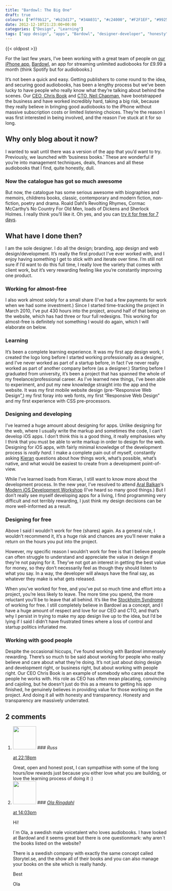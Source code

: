 ```yaml
---
title: "Bardowl: The Big One"
draft: true
colours: ["#ff9b12", "#b23d17", "#34A031", "#c24000", "#F2F1EF", "#992500", "#C1C1C1"]
date: 2012-12-10T21:23:00+00:00
categories: ["Design", "Learning"]
tags: ["app design", "apps", "Bardowl", "designer-developer", "honesty", "transparency", "working for free"]
---
```


{{< oldpost >}}

For the last few years, I’ve been working with a great team of people on [our iPhone app](https://itunes.apple.com/app/bardowl/id492667930?ls=1&amp;mt=8), [Bardowl](http://bardowl.com), an app for streaming unlimited audiobooks for £9.99 a month (think Spotify but for audiobooks.)

It’s not been a quick and easy. Getting publishers to come round to the idea, and securing good audiobooks, has been a lengthy process but we’ve been lucky to have people who really know what they’re talking about behind the scenes. Our [CEO, Chris Book](http://twitter.com/bookmeister) and [CTO, Neil Chapman](http://twitter.com/neilp33l), have bootstrapped the business and have worked incredibly hard, taking a big risk, because they really believe in bringing good audiobooks to the iPhone without massive subscription costs or limited listening choices. They’re the reason I was first interested in being involved, and the reason I’ve stuck at it for so long.

## Why only blog about it now?

I wanted to wait until there was a version of the app that you’d want to try. Previously, we launched with ‘business books.’ These are wonderful if you’re into management techniques, deals, finances and all these audiobooks that I find, quite honestly, dull.

### Now the catalogue has got so much awesome

But now, the catalogue has some serious awesome with biographies and memoirs, childrens books, classic, contemporary and modern fiction, non-fiction, poetry and drama. Roald Dahl’s Revolting Rhymes, Cormac McCarthy’s No Country For Old Men, loads of Dickens and Sherlock Holmes. I really think you’ll like it. Oh yes, and you can [try it for free for 7 days](https://itunes.apple.com/app/bardowl/id492667930?ls=1&amp;mt=8).

## What have I done then?

I am the sole designer. I do all the design; branding, app design and web design/development. It’s really the first product I’ve ever worked with, and I enjoy having something I get to stick with and iterate over time. I’m still not sure if I’d want to do this full time, I really love the variety that comes with client work, but it’s very rewarding feeling like you’re constantly improving one product.

### Working for almost-free

I also work almost solely for a small share (I’ve had a few payments for work when we had some investment.) Since I started time-tracking the project in March 2010, I’ve put 430 hours into the project, around half of that being on the website, which has had three or four full redesigns. This working for almost-free is definitely not something I would do again, which I will elaborate on below.

### Learning

It’s been a complete learning experience. It was my first app design work, I created the logo long before I started working professionally as a designer, and I’ve never worked as part of a startup before, in fact I’ve never really worked as part of another company before (as a designer.) Starting before I graduated from university, it’s been a project that has spanned the whole of my freelance/professional career. As I’ve learned new things, I’ve been able to experiment, and put my new knowledge straight into the app and the website. It was my first mobile website design (pre-“Responsive Web Design”,) my first foray into web fonts, my first “Responsive Web Design” and my first experience with CSS pre-processors.

### Designing and developing

I’ve learned a huge amount about designing for apps. Unlike designing for the web, where I usually write the markup and sometimes the code, I can’t develop iOS apps. I don’t think this is a good thing, it really emphasises why I think that you must be able to write markup in order to design for the web. Designing for iOS apps, with fairly minimal knowledge of the development process is *really hard*. I make a complete pain out of myself, constantly asking [Kieran](http://twitter.com/kgutteridge) questions about how things work, what’s possible, what’s native, and what would be easiest to create from a development point-of-view.

While I’ve learned loads from Kieran, I still want to know more about the development process. In the new year, I’ve resolved to attend [Aral Balkan](http://twitter.com/aral)‘s [Modern iOS Development Workshop](http://www.moderniosdevelopment.com/) (I’ve heard so many good things.) But I don’t really see myself developing apps for a living, I find programming very difficult and not terribly rewarding, I just think my design decisions can be more well-informed as a result.

### Designing for free

Above I said I wouldn’t work for free (shares) again. As a general rule, I wouldn’t recommend it, it’s a huge risk and chances are you’ll never make a return on the hours you put into the project.

However, my specific reason I wouldn’t work for free is that I believe people can often struggle to understand and appreciate the value in design if they’re not paying for it. They’ve not got an interest in getting the best value for money, so they don’t necessarily feel as though they should listen to what you say. In a way, the developer will always have the final say, as whatever they make is what gets released.

When you’ve worked for free, and you’ve put so much time and effort into a project, you’re less likely to leave. The more time you spend, the more reluctant you’ll be to leave that all behind. It’s like the [Stockholm Syndrome](http://en.wikipedia.org/wiki/Stockholm_syndrome) of working for free. I still completely believe in Bardowl as a concept, and I have a huge amount of respect and love for our CEO and CTO, and that’s why I persist in trying to make my app design live up to the idea, but I’d be lying if I said I didn’t have frustrated times where a loss of control and startup politics infuriated me.

### Working with good people

Despite the occasional hiccups, I’ve found working with Bardowl immensely rewarding. There’s so much to be said about working for people who really believe and care about what they’re doing. It’s not just about doing design and development right, or business right, but about working with people right. Our CEO Chris Book is an example of somebody who cares about the people he works with. His role as CEO has often mean placating, convincing and cajoling, but he doesn’t just do this as a means to getting his app finished, he genuinely believes in providing value for those working on the project. And doing it all with honesty and transparency. Honesty and transparency are massively underrated.



## 2 comments

<ol class="commentlist">
	<li class="comment even thread-even depth-1" id="li-comment-417">
			<div class="comment-author vcard">
			<img alt='' src='https://secure.gravatar.com/avatar/c51f7b5294f5c364096920ae63f267dc?s=72&amp;d=mm&amp;r=g' srcset='https://secure.gravatar.com/avatar/c51f7b5294f5c364096920ae63f267dc?s=144&amp;d=mm&amp;r=g 2x' class='avatar avatar-72 photo' height='72' width='72' />
### <cite class="fn">Russ</cite>
		</div>
		<aside class="comment-meta commentmetadata"><p><a href="#comment-417"><time datetime="2012-12-10T22:18:53+00:00" pubdate class="published">
		 at <span class="hours">22:18pm</span></time></a></p>
	</aside>
	<div class="comment-entry">
		Great, open and honest post, I can sympathise with some of the long hours/low rewards just because you either love what you are building, or love the learning process of doing it :)
	</div>
</li>
	<li class="comment odd alt thread-odd thread-alt depth-1" id="li-comment-418">
			<div class="comment-author vcard">
			<img alt='' src='https://secure.gravatar.com/avatar/6ab9b89687df7f10f51a01997304f4fe?s=72&amp;d=mm&amp;r=g' srcset='https://secure.gravatar.com/avatar/6ab9b89687df7f10f51a01997304f4fe?s=144&amp;d=mm&amp;r=g 2x' class='avatar avatar-72 photo' height='72' width='72' />
### <cite class="fn"><a href='http://olar.se' rel='external nofollow' class='url'>Ola Ringdahl</a></cite>
		</div>
		<aside class="comment-meta commentmetadata"><p><a href="#comment-418"><time datetime="2013-02-07T14:03:07+00:00" pubdate class="published">
		 at <span class="hours">14:03pm</span></time></a></p>
	</aside>
	<div class="comment-entry">
		<p>Hi!

I´m Ola, a swedish male voicetalent who loves audiobooks. I have looked at Bardowl and it seems great but there is one questionmark: why aren´t the books listed on the website?

There is a swedish company with exactly the same concept called Storytel.se, and the show all of their books and you can also manage your books on the site which is really handy.

Best

Ola</p>	</div>
</li>
</ol>
